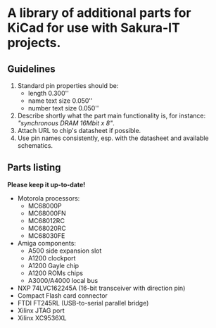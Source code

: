 A library of additional parts for KiCad for use with Sakura-IT projects.
===

Guidelines
---

1. Standard pin properties should be:
    * length 0.300''
    * name text size 0.050''
    * number text size 0.050''
2. Describe shortly what the part main functionality is, for instance: *"synchronous DRAM 16Mbit x 8"*.
3. Attach URL to chip's datasheet if possible.
4. Use pin names consistently, esp. with the datasheet and available schematics. 

Parts listing
---

**Please keep it up-to-date!**

* Motorola processors:
  * MC68000P
  * MC68000FN
  * MC68012RC
  * MC68020RC
  * MC68030FE
* Amiga components:
  * A500 side expansion slot
  * A1200 clockport
  * A1200 Gayle chip
  * A1200 ROMs chips
  * A3000/A4000 local bus
* NXP 74LVC162245A (16-bit transceiver with direction pin)
* Compact Flash card connector
* FTDI FT245RL (USB-to-serial parallel bridge)
* Xilinx JTAG port
* Xilinx XC9536XL
